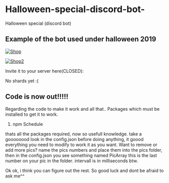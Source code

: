 # Halloween-special-discord-bot-
Halloween special (discord bot)


## Example of the bot used under halloween 2019

<img>[![Shop](https://wad0.000webhostapp.com/images/Halloween%20bot/Skjermbilde2.PNG)](https://wad0.000webhostapp.com/images/Halloween%20bot/Skjermbilde2.PNG)

<img>[![Shop2](https://wad0.000webhostapp.com/images/Halloween%20bot/image1.png)](https://wad0.000webhostapp.com/images/Halloween%20bot/image1.png)


Invite it to your server here(CLOSED): 


No shards yet :(


## Code is now out!!!!!
Regarding the code to make it work and all that..
Packages which must be installed to get it to work.
  1. npm Schedule
  
thats all the packages required, now so usefull knowledge.
take a goooooood look in the config.json before doing anything, it goood everything you need to modify to work it as you want.
Want to remove or add more pics? name the pics numbers and place them into the pics folder, then in the config.json you see something named PicArray this is the last number on your pic in the folder.
intervall is in milliseconds btw.

Ok ok, i think you can figure out the rest. So good luck and dont be afraid to ask me^^

